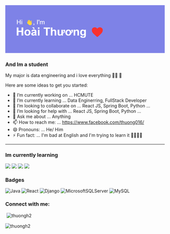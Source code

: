 <img src="./header.png"/>

### And Im a student

My major is data engineering
and i love everything 🤣🤣
👋

Here are some ideas to get you started:

- 🔭 I’m currently working on ... HCMUTE
- 🌱 I’m currently learning ... Data Enginerring, FullStack Developer
- 👯 I’m looking to collaborate on ... React JS, Spring Boot, Python ...
- 🤔 I’m looking for help with ... React JS, Spring Boot, Python ...
- 💬 Ask me about ... Anything
- 📫 How to reach me: ... https://www.facebook.com/thuong016/
- 😄 Pronouns: ... He/ Him
- ⚡ Fun fact: ... I'm bad at English and I'm trying to learn it 👨‍🔬👩‍🔬

<hr>

### Im currently learning

<img src="https://camo.githubusercontent.com/ece04e9e6d8e7370a88024f41d544915e01ce71b5457326c08349cc282ccf2d4/68747470733a2f2f6d65646961332e67697068792e636f6d2f6d656469612f6c6e377a32655772696951416c6c6656636e2f323030772e77656270" /> <img src="https://camo.githubusercontent.com/a3ccfae79c559d3ff0c7ece89882c93bf278d01f0d2a1d908e19497630dca49d/68747470733a2f2f692e67697068792e636f6d2f6d656469612f4c4d7439363338644f38646674416a74636f2f3230302e77656270" /> <img src="https://camo.githubusercontent.com/cda2bff49eb0cd388393e08dd91cc3cf461f095e387d3fdcb8648ab0418010aa/68747470733a2f2f692e67697068792e636f6d2f6d656469612f654e41736a4f353574506267616f72376d612f323030772e77656270" /> <img src="https://camo.githubusercontent.com/0cad3f969b0946abd0e5f16e9ed1ff78a2495a40c2bb5c6414aefd4be76505aa/68747470733a2f2f692e67697068792e636f6d2f6d656469612f4b7a4a6b7a6a676766474e355079366e6b542f3230302e77656270" />

### Badges

![Java](https://img.shields.io/badge/java-%23ED8B00.svg?style=for-the-badge&logo=java&logoColor=white) ![React](https://img.shields.io/badge/react-%2320232a.svg?style=for-the-badge&logo=react&logoColor=%2361DAFB) ![Django](https://img.shields.io/badge/django-%23092E20.svg?style=for-the-badge&logo=django&logoColor=white) ![MicrosoftSQLServer](https://img.shields.io/badge/Microsoft%20SQL%20Sever-CC2927?style=for-the-badge&logo=microsoft%20sql%20server&logoColor=white) ![MySQL](https://img.shields.io/badge/mysql-%2300f.svg?style=for-the-badge&logo=mysql&logoColor=white)

<h3 align="left">Connect with me:</h3>
<p align="left">
</p>

<div >
  <div>
   <p>&nbsp;<img align="center" src="https://github-readme-stats.vercel.app/api?username=thuongh2&show_icons=true&locale=en" alt="thuongh2" /></p>
  </div>
  <div>
   <p><img align="center" src="https://github-readme-streak-stats.herokuapp.com/?user=thuongh2&" alt="thuongh2" /></p>
  </div>
</div>
